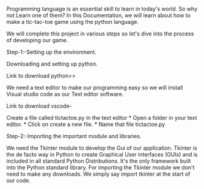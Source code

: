 Programming language is an essential skill to learn in today's world. So why not Learn one of them?
In this Documentation, we will learn about how to make a tic-tac-toe game using the python language.




We will complete this project in various steps so let's dive into the process of developing our game.

Step-1:-Setting up the environment.

Downloading and setting up python.

Link to download python>>

We need a text editor to make our programming easy so we will install Visual studio code as our Text editor software.

Link to download vscode-

Create a file called tictactoe.py in the text editor
    * Open a folder in your text editor.
    * Click on create a new file.
    * Name that file tictactoe.py

Step-2:-Importing the important module and libraries.

We need the Tkinter module to develop the Gui of our application. 
Tkinter is the de facto way in Python to create Graphical User interfaces (GUIs) and is included in all standard Python Distributions. 
It's the only framework built into the Python standard library.
For importing the Tkinter module we don't need to make any downloads. 
We simply say import tkinter at the start of our code.

